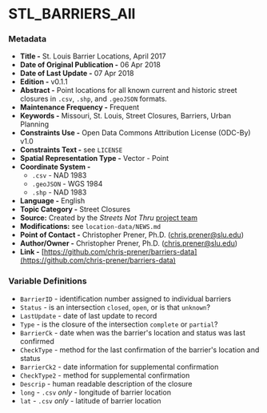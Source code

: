 # STL_BARRIERS_All

### Metadata
  * **Title -** St. Louis Barrier Locations, April 2017
  * **Date of Original Publication -** 06 Apr 2018
  * **Date of Last Update -** 07 Apr 2018
  * **Edition -** v0.1.1
  * **Abstract -** Point locations for all known current and historic street closures in `.csv`, `.shp`, and `.geoJSON` formats.
  * **Maintenance Frequency -** Frequent
  * **Keywords -** Missouri, St. Louis, Street Closures, Barriers, Urban Planning
  * **Constraints Use -** Open Data Commons Attribution License (ODC-By) v1.0
  * **Constraints Text -** see `LICENSE`
  * **Spatial Representation Type -** Vector - Point
  * **Coordinate System -**
    * `.csv` - NAD 1983
    * `.geoJSON` - WGS 1984
    * `.shp` - NAD 1983
  * **Language -** English
  * **Topic Category -** Street Closures
  * **Source:** Created by the *Streets Not Thru* [project team](https://chris-prener.github.io/barriers/team/)
  * **Modifications:** see `location-data/NEWS.md`
  * **Point of Contact -** Christopher Prener, Ph.D. ([chris.prener@slu.edu](mailto:chris.prener@slu.edu))
  * **Author/Owner -** Christopher Prener, Ph.D. ([chris.prener@slu.edu](mailto:chris.prener@slu.edu))
  * **Link -** [https://github.com/chris-prener/barriers-data](https://github.com/chris-prener/barriers-data)

### Variable Definitions
  * `BarrierID` - identification number assigned to individual barriers
  * `Status` - is an intersection `closed`, `open`, or is that `unknown`?
  * `LastUpdate` - date of last update to record
  * `Type` - is the closure of the intersection `complete` or `partial`?
  * `BarrierCk` - date when was the barrier's location and status was last confirmed
  * `CheckType` - method for the last confirmation of the barrier's location and status
  * `BarrierCk2` - date information for supplemental confirmation
  * `CheckType2` - method for supplemental confirmation
  * `Descrip` - human readable description of the closure
  * `long` - `.csv` *only* - longitude of barrier location
  * `lat` - `.csv` *only* - latitude of barrier location
